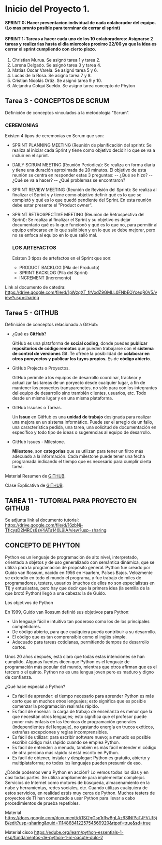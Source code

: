 # Inicio del Proyecto 1.

#### SPRINT 0: Hacer presentacion individual de cada colaborador del equipo. (Lo mas pronto posible para terminar de cerrar el sprint)
#### SPRINT 1: Tareas a hacer cada uno de los 10 colaboradores: Asignarse 2 tareas y realizarlas hasta el dia miercoles proximo 22/06 ya que la idea es cerrar el sprint cumpliendo con cierto plazo.

1) Christian Murua. Se asignó tarea 1 y tarea 2.
2) Lorena Delgado. Se asignó tarea 3 y tarea 4.
3) Matías Oscar Varela. Se asignó tarea 5 y 6.
4) Lucas de la Rosa. Se asignó tarea 7 y 8.
5) Cristian Nicolás Ortiz. Se asignó tarea 9 y 10.
6) Alejandra Colqui Sueldo. Se asignó tarea concepto de Phyton

## Tarea 3 - CONCEPTOS DE SCRUM 
Definición de conceptos vinculados a la metodología "Scrum". 

### CEREMONIAS
Existen 4 tipos de ceremonias en Scrum que son: 

- SPRINT PLANNING MEETING (Reunión de planificación del sprint):
  Se realiza al iniciar cada Sprint y tiene como objetivo decidir lo que se va a incluir en el sprint.
- DAILY SCRUM MEETING (Reunión Períodica): 
  Se realiza en forma diaria y tiene una duración aproximada de 20 minutos. El objetivo de esta reunión se centra en responder estas 3 preguntas:
  -- ¿Qué se hizo?
  -- ¿Qué se va a hacer?
  -- ¿Qué problemas se encontraron?
- SPRINT REVIEW MEETING (Reunión de Revisión del Sprint): 
  Se realiza al finalizar el Sprint y y tiene como objetivo definir qué es lo que se completó y qué es lo que quedó pendiente del Sprint.
  En esta  reunión debe estar presente el "Product owner".
- SPRINT RETROSPECTIVE MEETING (Reunión de Retrospectiva del Sprint): 
  Se realiza al finalizar el Sprint y su objetivo es dejar documentado qué es lo que funcionó y qué es lo que no, para permitir al equipo enfocarse en lo que salió       bien y en lo que se debe mejorar, pero no se enfoca al equipo en lo que salió mal.
  
  ### LOS ARTEFACTOS 
  Existen 3 tipos de artefactos en el Sprint que son:
  
  - PRODUCT BACKLOG (Pila del Producto)
  - SPRINT BACKLOG (Pila del Sprint)
  - INCREMENT (Incremento)

Link al documento de cátedra: https://drive.google.com/file/d/1pWzqXT_frVxdZ9GMLL0FNbEOYceqR0V5/view?usp=sharing


## Tarea 5 - GITHUB
Definición de conceptos relacionado a GitHub:

- ¿Qué es **GitHub**?
    
  GitHub es una plataforma de **social coding**, donde puedes **publicar repositorios de código remotos** que pueden trabajarse con el **sistema de control
  de versiones** Git.
  Te ofrece la posibilidad de **colaborar en otros poroyectos y publicar los tuyos propios**. Es de **código abierto**.
  
- GitHub Projects o Proyectos.
  
  GitHub perimite a los equipos de desarrollo coordinar, trackear y actualizar las tareas de un poryecto desde cualquier lugar, a fin de mantener los proyectos 
  transparenetes, no sólo para con los integrantes del equipo de desarrollo sino trambién clientes, usuarios, etc. Todo desde un mismo lugar y en una misma plataforma.
  
- GitHub Issuses o Tareas.

  Un **Issue** en GitHub es una **unidad de trabajo** designada para realizar una mejora en un sistema informático. Puede ser el arreglo de un fallo,
  una característica pedida, una tarea, una solicitud de documentación en específico y todo tipo de ideas o sugerencias al equipo de desarrollo. 
  
- GitHub Issues - Milestone.
  
  **Milestone**, son **categorias** que se utilizan para tener un filtro más adecuado a la información. Cada milestone puede tener una fecha programada indicando el
  tiempo que es necesario para cumplir cierta tarea.
  
Material Resumen de [GITHUB](https://docs.google.com/presentation/d/1Zu3uagYlQjuSH4wTqFqs80pzXrEey-fc/edit#slide=id.p1).

Clase Explicativa de [GITHUB](https://www.youtube.com/watch?v=T7FICkd1MAE&feature=youtu.be).

## TAREA 11 - TUTORIAL PARA PROYECTO EN GITHUB

Se adjunta link al documento tutorial: 
https://drive.google.com/file/d/16zbNj-TficysD2MRCs8sV4ATs140L9iA/view?usp=sharing


## CONCEPTO DE PHYTON

Python es un lenguaje de programación de alto nivel, interpretado, orientado a objetos y de uso generalizado con semántica dinámica, que se utiliza para la programación de propósito general.
Python fue creado por Guido van Rossum, nacido en 1956 en Haarlem, Países Bajos. Velozmente se extendio en todo el mundo el programa, y fue trabajo de miles de programadores, testers, usuarios (muchos de ellos no son especialistas en TI) y entusiastas, pero hay que decir que la primera idea (la semilla de la que brotó Python) llegó a una cabeza: la de Guido. 

Los objetivos de Python

En 1999, Guido van Rossum definió sus objetivos para Python:

- Un lenguaje fácil e intuitivo tan poderoso como los de los principales competidores.
- De código abierto, para que cualquiera pueda contribuir a su desarrollo.
- El código que es tan comprensible como el inglés simple.
- Adecuado para tareas cotidianas, permitiendo tiempos de desarrollo cortos.

Unos 20 años después, está claro que todas estas intenciones se han cumplido. Algunas fuentes dicen que Python es el lenguaje de programación más popular del mundo, mientras que otros afirman que es el tercero o el quinto. Python no es una lengua joven pero es maduro y digno de confianza.

¿Qué hace especial a Python?
- Es fácil de aprender: el tiempo necesario para aprender Python es más corto que en muchos otros lenguajes; esto significa que es posible comenzar la programación real más rápido.
- Es fácil de enseñar: la carga de trabajo de enseñanza es menor que la que necesitan otros lenguajes; esto significa que el profesor puede poner más énfasis en las técnicas de programación generales (independientes del lenguaje), no gastando energía en trucos exóticos, extrañas excepciones y reglas incomprensibles.
- Es fácil de utilizar: para escribir software nuevo; a menudo es posible escribir código más rápido cuando se emplea Python.
- Es fácil de entender: a menudo, también es más fácil entender el código de otra persona más rápido si está escrito en Python.
- Es fácil de obtener, instalar y desplegar: Python es gratuito, abierto y multiplataforma; no todos los lenguajes pueden presumir de eso.

¿Dónde podemos ver a Python en acción?
Lo vemos todos los días y en casi todas partes. Se utiliza ampliamente para implementar complejos Servicios de Internet como motores de búsqueda, almacenamiento en la nube y herramientas, redes sociales, etc. Cuando utilizas cualquiera de estos servicios, en realidad estás muy cerca de Python. Muchos testers de proyectos de TI han comenzado a usar Python para llevar a cabo procedimientos de prueba repetibles. 

Material 
https://docs.google.com/document/d/1St2gGsp1rRw8gLAz63lNfPaTJFVUf5jB/edit?usp=sharing&ouid=111486841225754569920&rtpof=true&sd=true

Material cisco https://edube.org/learn/python-essentials-1-esp/fundamentos-de-python-1-m-oacute-dulo-2




